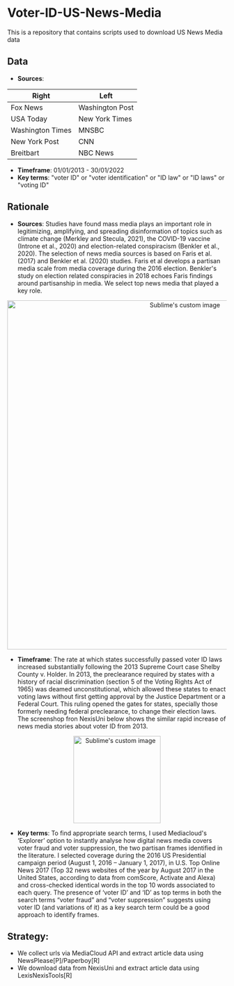 # Voter-ID-US-News-Media

This is a repository that contains scripts used to download US News Media data

## Data
-	**Sources**:

| Right       | Left        |
| ----------- | ----------- |
| Fox News      | Washington Post       |
| USA Today   | New York Times        |
| Washington Times   | MNSBC        |
| New York Post   | CNN        |
| Breitbart   | NBC News        |

-	**Timeframe**: 01/01/2013 - 30/01/2022
-	**Key terms**: "voter ID" or "voter identification" or "ID law" or "ID laws" or "voting ID"


## Rationale
- **Sources**: Studies have found mass media plays an important role in legitimizing, amplifying, and spreading disinformation of topics such as climate change (Merkley and Stecula, 2021), the COVID-19 vaccine (Introne et al., 2020) and election-related conspiracism (Benkler et al., 2020). The selection of news media sources is based on Faris et al. (2017) and Benkler et al. (2020) studies. Faris et al develops a partisan media scale from media coverage during the 2016 election. Benkler's study on election related conspiracies in 2018 echoes Faris findings around partisanship in media. We select top news media that played a key role.

<p align="center">
  <img src="https://user-images.githubusercontent.com/89010445/163542980-f2f8542f-29bc-4593-aa02-14e007fe9e57.png" alt="Sublime's custom image"/, style="width:800px;">
</p>

- **Timeframe**: The rate at which states successfully passed voter ID laws increased substantially following the 2013 Supreme Court case Shelby County v. Holder. In 2013, the preclearance required by states with a history of racial discrimination (section 5 of the Voting Rights Act of 1965) was deamed unconstitutional, which allowed these states to enact voting laws without first getting approval by the Justice Department or a Federal Court. This ruling opened the gates for states, specially those formerly needing federal preclearance, to change their election laws. The screenshop fron NexisUni below shows the similar rapid increase of news media stories about voter ID from 2013.

<p align="center">
  <img src="https://user-images.githubusercontent.com/89010445/163543724-0a3c62e1-d50f-4366-a4f5-aa9acdd695df.png" alt="Sublime's custom image"/, style="width:200px;">
</p>

- **Key terms**: To find appropriate search terms, I used Mediacloud's ‘Explorer’ option to instantly analyse how digital news media covers voter fraud and voter suppression, the two partisan frames identified in the literature. I selected coverage during the 2016 US Presidential campaign period (August 1, 2016 – January 1, 2017), in U.S. Top Online News 2017 (Top 32 news websites of the year by August 2017 in the United States, according to data from comScore, Activate and Alexa) and cross-checked identical words in the top 10 words associated to each query. The presence of ‘voter ID’ and ‘ID’ as top terms in both the search terms “voter fraud” and “voter suppression” suggests using voter ID (and variations of it) as a key search term could be a good approach to identify frames.


## Strategy:
- We collect urls via MediaCloud API and extract article data using NewsPlease[P]/Paperboy[R]
- We download data from NexisUni and extract article data using LexisNexisTools[R]

